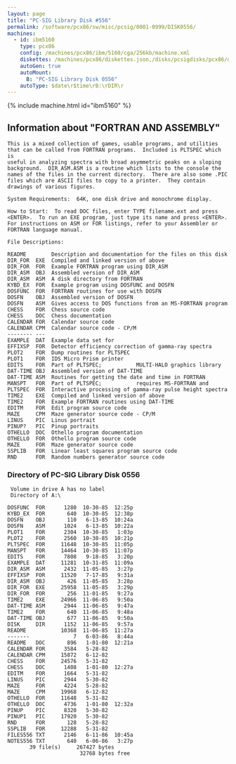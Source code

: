 ```yaml
---
layout: page
title: "PC-SIG Library Disk #556"
permalink: /software/pcx86/sw/misc/pcsig/0001-0999/DISK0556/
machines:
  - id: ibm5160
    type: pcx86
    config: /machines/pcx86/ibm/5160/cga/256kb/machine.xml
    diskettes: /machines/pcx86/diskettes.json,/disks/pcsigdisks/pcx86/diskettes.json
    autoGen: true
    autoMount:
      B: "PC-SIG Library Disk 0556"
    autoType: $date\r$time\rB:\rDIR\r
---
```


{% include machine.html id="ibm5160" %}

## Information about "FORTRAN AND ASSEMBLY"

    This is a mixed collection of games, usable programs, and utilities
    that can be called from FORTRAN programs.  Included is PLTSPEC which is
    useful in analyzing spectra with broad asymmetric peaks on a sloping
    background.  DIR_ASM.ASM is a routine which lists to the console the
    names of the files in the current directory.  There are also some .PIC
    files which are ASCII files to copy to a printer.  They contain
    drawings of various figures.
    
    System Requirements:  64K, one disk drive and monochrome display.
    
    How to Start:  To read DOC files, enter TYPE filename.ext and press
    <ENTER>.  To run an EXE program, just type its name and press <ENTER>.
    For instructions on ASM or FOR listings, refer to your Assembler or
    FORTRAN language manual.
    
    File Descriptions:
    
    README        Description and documentation for the files on this disk
    DIR_FOR  EXE  Compiled and linked version of above
    DIR_FOR  FOR  Example FORTRAN program using DIR_ASM
    DIR_ASM  OBJ  Assembled version of DIR_ASM
    DIR_ASM  ASM  A disk directory from FORTRAN
    KYBD_EX  FOR  Example program using DOSFUNC and DOSFN
    DOSFUNC  FOR  FORTRAN routines for use with DOSFN
    DOSFN    OBJ  Assembled version of DOSFN
    DOSFN    ASM  Gives access to DOS functions from an MS-FORTRAN program
    CHESS    FOR  Chess source code
    CHESS    DOC  Chess documentation
    CALENDAR FOR  Calendar source code
    CALENDAR CPM  Calendar source code - CP/M
    -------- ---
    EXAMPLE  DAT  Example data set for
    EFFIXSP  FOR  Detector efficiency correction of gamma-ray spectra
    PLOT2    FOR  Dump routines for PLTSPEC
    PLOT1    FOR  IDS Micro Prism printer
    EDITS    FOR  Part of PLTSPEC;           MULTI-HALO graphics library
    DAT-TIME OBJ  Assembled version of DAT-TIME
    DAT-TIME ASM  Routines for getting the date and time in FORTRAN
    MANSPT   FOR  Part of PLTSPEC;           requires MS-FORTRAN and
    PLTSPEC  FOR  Interactive processing of gamma-ray pulse height spectra
    TIME2    EXE  Compiled and linked version of above
    TIME2    FOR  Example FORTRAN routines using DAT-TIME
    EDITM    FOR  Edit program source code
    MAZE     CPM  Maze generator source code - CP/M
    LINUS    PIC  Linus portrait
    PINUP?   PIC  Pinup portraits
    OTHELLO  DOC  Othello program documentation
    OTHELLO  FOR  Othello program source code
    MAZE     FOR  Maze generator source code
    SSPLIB   FOR  Linear least squares program source code
    RND      FOR  Random numbers generator source code

### Directory of PC-SIG Library Disk 0556

     Volume in drive A has no label
     Directory of A:\

    DOSFUNC  FOR      1280  10-30-85  12:25p
    KYBD_EX  FOR       640  10-30-85  12:38p
    DOSFN    OBJ       110   6-13-85  10:24a
    DOSFN    ASM      1024   6-13-85  10:22a
    PLOT1    FOR      2304  10-30-85   1:03p
    PLOT2    FOR      2560  10-30-85  10:21p
    PLTSPEC  FOR     11648  10-30-85  11:05p
    MANSPT   FOR     14464  10-30-85  11:07p
    EDITS    FOR      7808   9-18-85   3:20p
    EXAMPLE  DAT     11281  10-31-85  11:09a
    DIR_ASM  ASM      2432  11-05-85   3:27p
    EFFIXSP  FOR     11520   7-17-85   9:31a
    DIR_ASM  OBJ       426  11-05-85   3:28p
    DIR_FOR  EXE     25958  11-05-85   3:29p
    DIR_FOR  FOR       256  11-01-85   9:27a
    TIME2    EXE     24966  11-06-85   9:50a
    DAT-TIME ASM      2944  11-06-85   9:47a
    TIME2    FOR       640  11-06-85   9:48a
    DAT-TIME OBJ       677  11-06-85   9:50a
    DISK     DIR      1152  11-06-85   9:57a
    README           10368  11-06-85  11:27a
    -------              7   6-03-86   8:44a
    README   DOC       896   1-01-80  12:21a
    CALENDAR FOR      3584   5-28-82
    CALENDAR CPM     15872   6-12-82
    CHESS    FOR     24576   5-31-82
    CHESS    DOC      1408   1-01-80  12:27a
    EDITM    FOR      1664   5-31-82
    LINUS    PIC      2944   5-30-82
    MAZE     FOR      4224   5-28-82
    MAZE     CPM     19968   6-12-82
    OTHELLO  FOR     11648   5-31-82
    OTHELLO  DOC      4736   1-01-80  12:32a
    PINUP    PIC      8320   5-30-82
    PINUP1   PIC     17920   5-30-82
    RND      FOR       128   5-28-82
    SSPLIB   FOR     12288   5-31-82
    FILES556 TXT      2146   6-11-86  10:45a
    NOTES556 TXT       640   6-06-86   3:27p
           39 file(s)     267427 bytes
                           32768 bytes free
